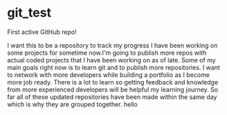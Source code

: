# git_test
First active GitHub repo!

I want this to be a repository to track my progress I have been working on some projects for sometime now.I'm going to publish more repos with actual coded projects that I have been working on as of late.
Some of my main goals right now is to learn git and to publish more repositories. I want to network with more developers while building a portfolio as I become more job ready. There is a lot to learn so getting feedback and knowledge from more experienced developers will be helpful my learning journey. So far all of these updated repositories have been made within the same day which is why they are grouped together.
hello